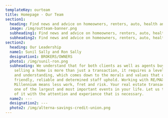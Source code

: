 ```yaml
---
templateKey: ourteam
title: Homepage - Our Team
section1:
  heading: Find news and advice on homeowners, renters, auto, health and life insurance.
  image: /img/outteam-banner.png
  subheading1: Find news and advice on homeowners, renters, auto, health and life insurance.
  subheading2: Find news and advice on homeowners, renters, auto, health and life insurance.
section2:
  heading: Our Leadership
  name1: Sunil Sally and Ron Sally
  designation1: BROKERS/OWNERS
  photo1: /img/sunil-ron.png
  subheading: We understand that for both clients as well as agents buying or
    selling a home is more than just a transaction, it requires a level of trust
    and understanding, which comes down to the morals and values that our
    friendly, reliable and determined staff uphold. Working with RE/MAX
    Millennium means less work, fret and risk. Your real estate transaction is
    one of the largest and most important events in your life. Let us take care
    of it with the attention and experience that is necessary.
  name2: ---
  designation2: ---
  photo2: /img/alterna-savings-credit-union.png
---
```

